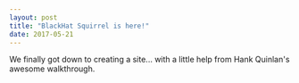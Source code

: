 ```yaml
---
layout: post
title: "BlackHat Squirrel is here!"
date: 2017-05-21
---
```


We finally got down to creating a site... with a little help from Hank Quinlan's awesome walkthrough. 
